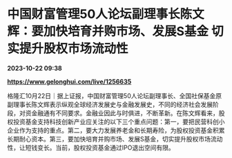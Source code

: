# 中国财富管理50人论坛副理事长陈文辉：要加快培育并购市场、发展S基金 切实提升股权市场流动性

**2023-10-22 09:38**

**https://www.gelonghui.com/live/1256635**

格隆汇10月22日｜据上证报，中国财富管理50人论坛副理事长、全国社保基金原副理事长陈文辉表示纵观全球经济发展史与金融发展史，不同的经济社会发展阶段，对资金融通有不同要求。金融业因此与时俱进，不断革新。在陈文辉看来，股权投资基金支持科技创新产业应关注的以下三个重点问题：第一，要把民营科创小企业作为支持的重点。第二，要大力发展养老金和长期寿险，为股权投资基金积累长期耐心资本。第三，要加快培育并购市场、发展S基金，切实提升股权市场流动性，让短钱变长。当前，股权投资基金通过IPO退出空间有限。